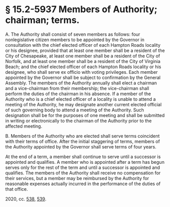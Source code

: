# § 15.2-5937 Members of Authority; chairman; terms.

<p>A. The Authority shall consist of seven members as follows: four nonlegislative citizen members to be appointed by the Governor in consultation with the chief elected officer of each Hampton Roads locality or his designee, provided that at least one member shall be a resident of the City of Chesapeake, at least one member shall be a resident of the City of Norfolk, and at least one member shall be a resident of the City of Virginia Beach; and the chief elected officer of each Hampton Roads locality or his designee, who shall serve ex officio with voting privileges. Each member appointed by the Governor shall be subject to confirmation by the General Assembly. The members of the Authority annually shall elect a chairman and a vice-chairman from their membership; the vice-chairman shall perform the duties of the chairman in his absence. If a member of the Authority who is a chief elected officer of a locality is unable to attend a meeting of the Authority, he may designate another current elected official of such governing body to attend a meeting of the Authority. Such designation shall be for the purposes of one meeting and shall be submitted in writing or electronically to the chairman of the Authority prior to the affected meeting.</p><p>B. Members of the Authority who are elected shall serve terms coincident with their terms of office. After the initial staggering of terms, members of the Authority appointed by the Governor shall serve terms of four years.</p><p>At the end of a term, a member shall continue to serve until a successor is appointed and qualifies. A member who is appointed after a term has begun serves only for the rest of the term and until a successor is appointed and qualifies. The members of the Authority shall receive no compensation for their services, but a member may be reimbursed by the Authority for reasonable expenses actually incurred in the performance of the duties of that office.</p><p>2020, cc. <a href='http://lis.virginia.gov/cgi-bin/legp604.exe?201+ful+CHAP0538'>538</a>, <a href='http://lis.virginia.gov/cgi-bin/legp604.exe?201+ful+CHAP0539'>539</a>.</p>